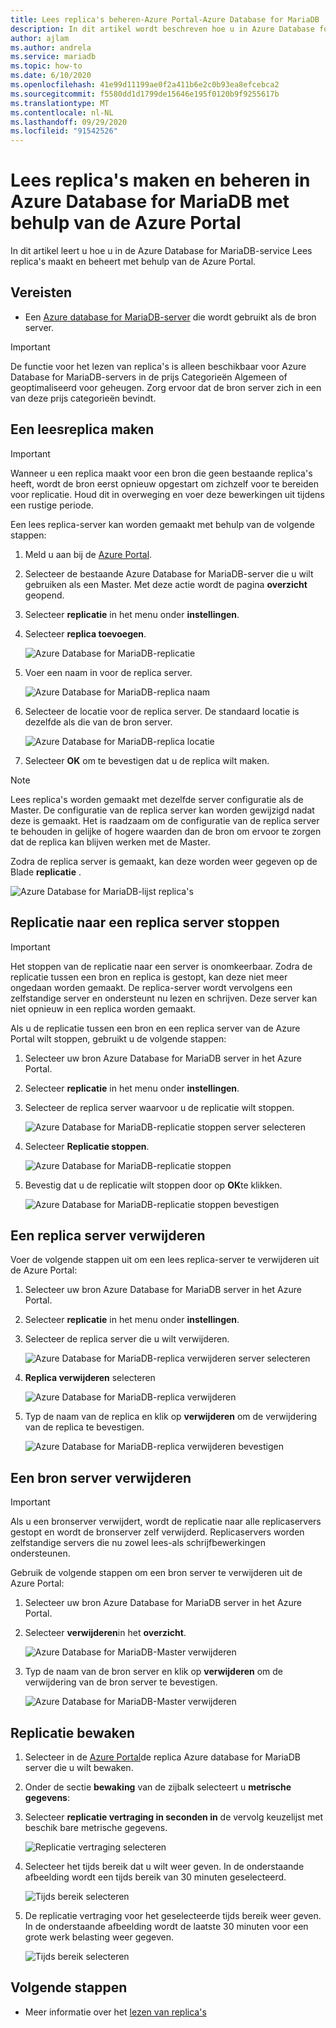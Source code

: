 ```yaml
---
title: Lees replica's beheren-Azure Portal-Azure Database for MariaDB
description: In dit artikel wordt beschreven hoe u in Azure Database for MariaDB Lees replica's instelt en beheert met behulp van de portal
author: ajlam
ms.author: andrela
ms.service: mariadb
ms.topic: how-to
ms.date: 6/10/2020
ms.openlocfilehash: 41e99d11199ae0f2a411b6e2c0b93ea8efcebca2
ms.sourcegitcommit: f5580dd1d1799de15646e195f0120b9f9255617b
ms.translationtype: MT
ms.contentlocale: nl-NL
ms.lasthandoff: 09/29/2020
ms.locfileid: "91542526"
---
```

# <a name="how-to-create-and-manage-read-replicas-in-azure-database-for-mariadb-using-the-azure-portal"></a>Lees replica's maken en beheren in Azure Database for MariaDB met behulp van de Azure Portal

In dit artikel leert u hoe u in de Azure Database for MariaDB-service Lees replica's maakt en beheert met behulp van de Azure Portal.

## <a name="prerequisites"></a>Vereisten

- Een [Azure database for MariaDB-server](quickstart-create-mariadb-server-database-using-azure-portal.md) die wordt gebruikt als de bron server.

> [!IMPORTANT]
> De functie voor het lezen van replica's is alleen beschikbaar voor Azure Database for MariaDB-servers in de prijs Categorieën Algemeen of geoptimaliseerd voor geheugen. Zorg ervoor dat de bron server zich in een van deze prijs categorieën bevindt.

## <a name="create-a-read-replica"></a>Een leesreplica maken

> [!IMPORTANT]
> Wanneer u een replica maakt voor een bron die geen bestaande replica's heeft, wordt de bron eerst opnieuw opgestart om zichzelf voor te bereiden voor replicatie. Houd dit in overweging en voer deze bewerkingen uit tijdens een rustige periode.

Een lees replica-server kan worden gemaakt met behulp van de volgende stappen:

1. Meld u aan bij de [Azure Portal](https://portal.azure.com/).

2. Selecteer de bestaande Azure Database for MariaDB-server die u wilt gebruiken als een Master. Met deze actie wordt de pagina **overzicht** geopend.

3. Selecteer **replicatie** in het menu onder **instellingen**.

4. Selecteer **replica toevoegen**.

   ![Azure Database for MariaDB-replicatie](./media/howto-read-replica-portal/add-replica.png)

5. Voer een naam in voor de replica server.

    ![Azure Database for MariaDB-replica naam](./media/howto-read-replica-portal/replica-name.png)

6. Selecteer de locatie voor de replica server. De standaard locatie is dezelfde als die van de bron server.

    ![Azure Database for MariaDB-replica locatie](./media/howto-read-replica-portal/replica-location.png)

7. Selecteer **OK** om te bevestigen dat u de replica wilt maken.

> [!NOTE]
> Lees replica's worden gemaakt met dezelfde server configuratie als de Master. De configuratie van de replica server kan worden gewijzigd nadat deze is gemaakt. Het is raadzaam om de configuratie van de replica server te behouden in gelijke of hogere waarden dan de bron om ervoor te zorgen dat de replica kan blijven werken met de Master.

Zodra de replica server is gemaakt, kan deze worden weer gegeven op de Blade **replicatie** .

   ![Azure Database for MariaDB-lijst replica's](./media/howto-read-replica-portal/list-replica.png)

## <a name="stop-replication-to-a-replica-server"></a>Replicatie naar een replica server stoppen

> [!IMPORTANT]
> Het stoppen van de replicatie naar een server is onomkeerbaar. Zodra de replicatie tussen een bron en replica is gestopt, kan deze niet meer ongedaan worden gemaakt. De replica-server wordt vervolgens een zelfstandige server en ondersteunt nu lezen en schrijven. Deze server kan niet opnieuw in een replica worden gemaakt.

Als u de replicatie tussen een bron en een replica server van de Azure Portal wilt stoppen, gebruikt u de volgende stappen:

1. Selecteer uw bron Azure Database for MariaDB server in het Azure Portal. 

2. Selecteer **replicatie** in het menu onder **instellingen**.

3. Selecteer de replica server waarvoor u de replicatie wilt stoppen.

   ![Azure Database for MariaDB-replicatie stoppen server selecteren](./media/howto-read-replica-portal/stop-replication-select.png)

4. Selecteer **Replicatie stoppen**.

   ![Azure Database for MariaDB-replicatie stoppen](./media/howto-read-replica-portal/stop-replication.png)

5. Bevestig dat u de replicatie wilt stoppen door op **OK**te klikken.

   ![Azure Database for MariaDB-replicatie stoppen bevestigen](./media/howto-read-replica-portal/stop-replication-confirm.png)

## <a name="delete-a-replica-server"></a>Een replica server verwijderen

Voer de volgende stappen uit om een lees replica-server te verwijderen uit de Azure Portal:

1. Selecteer uw bron Azure Database for MariaDB server in het Azure Portal.

2. Selecteer **replicatie** in het menu onder **instellingen**.

3. Selecteer de replica server die u wilt verwijderen.

   ![Azure Database for MariaDB-replica verwijderen server selecteren](./media/howto-read-replica-portal/delete-replica-select.png)

4. **Replica verwijderen** selecteren

   ![Azure Database for MariaDB-replica verwijderen](./media/howto-read-replica-portal/delete-replica.png)

5. Typ de naam van de replica en klik op **verwijderen** om de verwijdering van de replica te bevestigen.  

   ![Azure Database for MariaDB-replica verwijderen bevestigen](./media/howto-read-replica-portal/delete-replica-confirm.png)

## <a name="delete-a-source-server"></a>Een bron server verwijderen

> [!IMPORTANT]
> Als u een bronserver verwijdert, wordt de replicatie naar alle replicaservers gestopt en wordt de bronserver zelf verwijderd. Replicaservers worden zelfstandige servers die nu zowel lees-als schrijfbewerkingen ondersteunen.

Gebruik de volgende stappen om een bron server te verwijderen uit de Azure Portal:

1. Selecteer uw bron Azure Database for MariaDB server in het Azure Portal.

2. Selecteer **verwijderen**in het **overzicht**.

   ![Azure Database for MariaDB-Master verwijderen](./media/howto-read-replica-portal/delete-master-overview.png)

3. Typ de naam van de bron server en klik op **verwijderen** om de verwijdering van de bron server te bevestigen.  

   ![Azure Database for MariaDB-Master verwijderen](./media/howto-read-replica-portal/delete-master-confirm.png)

## <a name="monitor-replication"></a>Replicatie bewaken

1. Selecteer in de [Azure Portal](https://portal.azure.com/)de replica Azure database for MariaDB server die u wilt bewaken.

2. Onder de sectie **bewaking** van de zijbalk selecteert u **metrische gegevens**:

3. Selecteer **replicatie vertraging in seconden in** de vervolg keuzelijst met beschik bare metrische gegevens.

   ![Replicatie vertraging selecteren](./media/howto-read-replica-portal/monitor-select-replication-lag.png)

4. Selecteer het tijds bereik dat u wilt weer geven. In de onderstaande afbeelding wordt een tijds bereik van 30 minuten geselecteerd.

   ![Tijds bereik selecteren](./media/howto-read-replica-portal/monitor-replication-lag-time-range.png)

5. De replicatie vertraging voor het geselecteerde tijds bereik weer geven. In de onderstaande afbeelding wordt de laatste 30 minuten voor een grote werk belasting weer gegeven.

   ![Tijds bereik selecteren](./media/howto-read-replica-portal/monitor-replication-lag-time-range-thirty-mins.png)

## <a name="next-steps"></a>Volgende stappen

- Meer informatie over het [lezen van replica's](concepts-read-replicas.md)